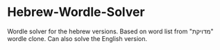 # Hebrew-Wordle-Solver
Wordle solver for the hebrew versions. Based on word list from "מדויקת" wordle clone.
Can also solve the English version.
